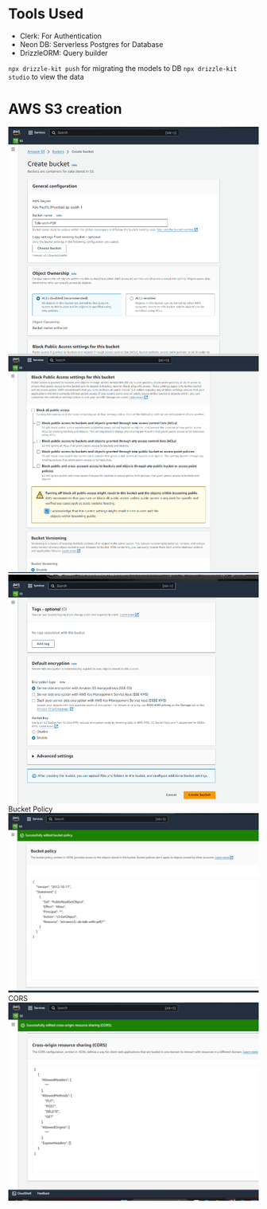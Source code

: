 # Tools Used
- Clerk: For Authentication
- Neon DB: Serverless Postgres for Database
- DrizzleORM: Query builder



`npx drizzle-kit push` for migrating the models to DB
`npx drizzle-kit studio` to view the data


# AWS S3 creation
![alt text](image.png)
![alt text](image-1.png)
![alt text](image-2.png)
Bucket Policy
![alt text](image-3.png)
CORS
![alt text](image-4.png)